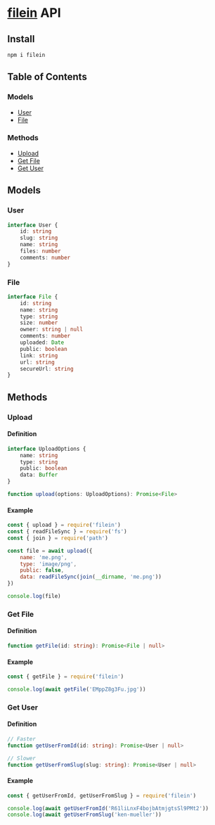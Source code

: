 # [filein](https://filein.io) API

## Install

```bash
npm i filein
```

## Table of Contents

### Models

- [User](#user)
- [File](#file)

### Methods

- [Upload](#upload)
- [Get File](#get-file)
- [Get User](#get-user)

## Models

### User

```ts
interface User {
	id: string
	slug: string
	name: string
	files: number
	comments: number
}
```

### File

```ts
interface File {
	id: string
	name: string
	type: string
	size: number
	owner: string | null
	comments: number
	uploaded: Date
	public: boolean
	link: string
	url: string
	secureUrl: string
}
```

## Methods

### Upload

#### Definition

```ts
interface UploadOptions {
	name: string
	type: string
	public: boolean
	data: Buffer
}

function upload(options: UploadOptions): Promise<File>
```

#### Example

```js
const { upload } = require('filein')
const { readFileSync } = require('fs')
const { join } = require('path')

const file = await upload({
	name: 'me.png',
	type: 'image/png',
	public: false,
	data: readFileSync(join(__dirname, 'me.png'))
})

console.log(file)
```

### Get File

#### Definition

```ts
function getFile(id: string): Promise<File | null>
```

#### Example

```js
const { getFile } = require('filein')

console.log(await getFile('EMppZ8g3Fu.jpg'))
```

### Get User

#### Definition

```ts
// Faster
function getUserFromId(id: string): Promise<User | null>

// Slower
function getUserFromSlug(slug: string): Promise<User | null>
```

#### Example

```js
const { getUserFromId, getUserFromSlug } = require('filein')

console.log(await getUserFromId('R61liLnxF4bojbAtmjgtsSl9PMt2'))
console.log(await getUserFromSlug('ken-mueller'))
```
